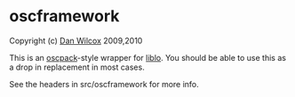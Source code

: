 oscframework
============

Copyright (c) [Dan Wilcox]("http://danomatika.com") 2009,2010

This is an [oscpack](http://www.rossbencina.com/code/oscpack)-style wrapper for [liblo](http://liblo.sourceforge.net/). You should be able to use this as a drop in replacement in most cases.

See the headers in src/oscframework for more info.

